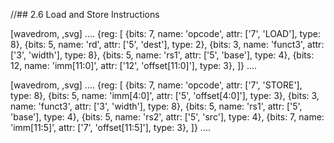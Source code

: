 //## 2.6 Load and Store Instructions

[wavedrom, ,svg]
....
{reg: [
{bits: 7,  name: 'opcode',    attr: ['7', 'LOAD'], type: 8},
{bits: 5,  name: 'rd', attr: ['5', 'dest'], type: 2},
{bits: 3,  name: 'funct3', attr: ['3', 'width'], type: 8},
{bits: 5,  name: 'rs1', attr: ['5', 'base'], type: 4},
{bits: 12, name: 'imm[11:0]', attr: ['12', 'offset[11:0]'], type: 3},
]}
....

[wavedrom, ,svg]
....
{reg: [
{bits: 7,  name: 'opcode',   attr: ['7', 'STORE'], type: 8},
{bits: 5,  name: 'imm[4:0]', attr: ['5', 'offset[4:0]'], type: 3},
{bits: 3,  name: 'funct3', attr: ['3', 'width'], type: 8},
{bits: 5,  name: 'rs1', attr: ['5', 'base'], type: 4},
{bits: 5,  name: 'rs2', attr: ['5', 'src'], type: 4},
{bits: 7, name: 'imm[11:5]', attr: ['7', 'offset[11:5]'], type: 3},
]}
....
